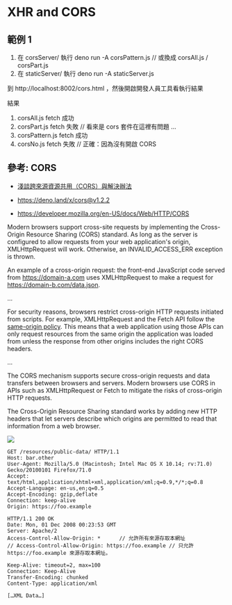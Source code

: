 # XHR and CORS

## 範例 1


1. 在 corsServer/ 執行 deno run -A corsPattern.js // 或換成 corsAll.js / corsPart.js
2. 在 staticServer/ 執行 deno run -A staticServer.js

到 http://localhost:8002/cors.html ，然後開啟開發人員工具看執行結果

結果

1. corsAll.js fetch 成功
2. corsPart.js fetch 失敗 // 看來是 cors 套件在這裡有問題 ...
3. corsPattern.js fetch 成功
4. corsNo.js fetch 失敗 // 正確：因為沒有開啟 CORS


## 參考: CORS

* [淺談跨來源資源共用（CORS）與解決辦法](https://ianchen0119.gitbook.io/deno/shi-yong-deno-da-zao-web-api/untitled-2)

* https://deno.land/x/cors@v1.2.2

* https://developer.mozilla.org/en-US/docs/Web/HTTP/CORS

Modern browsers support cross-site requests by implementing the Cross-Origin Resource Sharing (CORS) standard. As long as the server is configured to allow requests from your web application's origin, XMLHttpRequest will work. Otherwise, an INVALID_ACCESS_ERR exception is thrown.


An example of a cross-origin request: the front-end JavaScript code served from https://domain-a.com uses XMLHttpRequest to make a request for https://domain-b.com/data.json.

...

For security reasons, browsers restrict cross-origin HTTP requests initiated from scripts. For example, XMLHttpRequest and the Fetch API follow the [same-origin policy](https://developer.mozilla.org/en-US/docs/Web/Security/Same-origin_policy). This means that a web application using those APIs can only request resources from the same origin the application was loaded from unless the response from other origins includes the right CORS headers.

...

The CORS mechanism supports secure cross-origin requests and data transfers between browsers and servers. Modern browsers use CORS in APIs such as XMLHttpRequest or Fetch to mitigate the risks of cross-origin HTTP requests.



The Cross-Origin Resource Sharing standard works by adding new HTTP headers that let servers describe which origins are permitted to read that information from a web browser. 



![](https://developer.mozilla.org/en-US/docs/Web/HTTP/CORS/simple-req.png)


```http
GET /resources/public-data/ HTTP/1.1
Host: bar.other
User-Agent: Mozilla/5.0 (Macintosh; Intel Mac OS X 10.14; rv:71.0) Gecko/20100101 Firefox/71.0
Accept: text/html,application/xhtml+xml,application/xml;q=0.9,*/*;q=0.8
Accept-Language: en-us,en;q=0.5
Accept-Encoding: gzip,deflate
Connection: keep-alive
Origin: https://foo.example
```

```http
HTTP/1.1 200 OK
Date: Mon, 01 Dec 2008 00:23:53 GMT
Server: Apache/2
Access-Control-Allow-Origin: *      // 允許所有來源存取本網址
// Access-Control-Allow-Origin: https://foo.example // 只允許 https://foo.example 來源存取本網址。

Keep-Alive: timeout=2, max=100
Connection: Keep-Alive
Transfer-Encoding: chunked
Content-Type: application/xml

[…XML Data…]

```